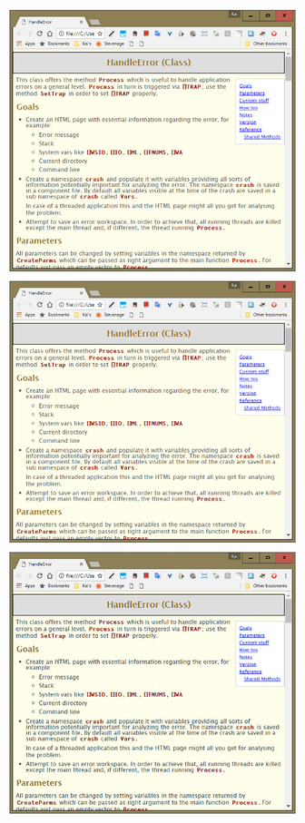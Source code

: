 ![Download target](images/adoc_handleerror_orig.jpg)

![Download target](images/adoc_handleerror_orig.png)

![Download target](images/AAA.jpg)